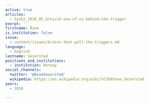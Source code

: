 ```yaml
---
active: true
articles:
  - SynE2_2016_05_breivik-one-of-us-behind-the-trigger
exerpt: ''
firstname: Åsne
is_institution: false
issue:
  - content/issues/brains-that-pull-the-triggers.md
language:
  - English
lastname: Seierstad
positions_and_institutions:
  - institution: Norway
social_channels:
  twitter: '@AsneSeierstad'
  wikipedia: https://en.wikipedia.org/wiki/%C3%85sne_Seierstad
years:
  - 2016

---
```

